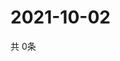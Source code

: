 # 2021-10-02
  共 0条

  <!-- BEGIN -->
  <!-- 最后更新时间Sat Oct 02 2021 14:02:26 GMT+0000 (Coordinated Universal Time) -->
  
  <!-- END -->
  
  